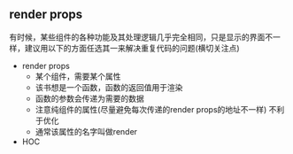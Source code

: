 ## render props
有时候，某些组件的各种功能及其处理逻辑几乎完全相同，只是显示的界面不一样，建议用以下的方面任选其一来解决重复代码的问题(横切关注点)
- render props
  - 某个组件，需要某个属性
  - 该书想是一个函数，函数的返回值用于渲染
  - 函数的参数会传递为需要的数据
  - 注意纯组件的属性(尽量避免每次传递的render props的地址不一样) 不利于优化
  - 通常该属性的名字叫做render
- HOC